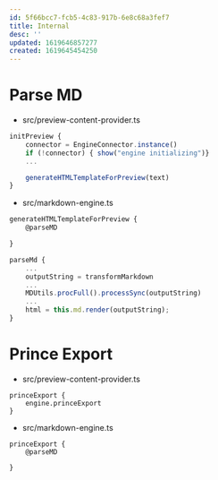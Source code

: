 ```yaml
---
id: 5f66bcc7-fcb5-4c83-917b-6e8c68a3fef7
title: Internal
desc: ''
updated: 1619646857277
created: 1619645454250
---
```


# Parse MD

- src/preview-content-provider.ts

```ts
initPreview {
    connector = EngineConnector.instance()
    if (!connector) { show("engine initializing")}
    ...

    generateHTMLTemplateForPreview(text)
}

```

- src/markdown-engine.ts

```ts
generateHTMLTemplateForPreview {
    @parseMD

}

parseMd {
    ...
    outputString = transformMarkdown
    ...
    MDUtils.procFull().processSync(outputString)
    ...
    html = this.md.render(outputString);
}
```

# Prince Export

- src/preview-content-provider.ts

```
princeExport {
    engine.princeExport
}
```

- src/markdown-engine.ts
```
princeExport {
    @parseMD

}

```
